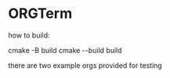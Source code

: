 # ORGTerm
how to build:

cmake -B build
cmake --build build

there are two example orgs provided for testing
